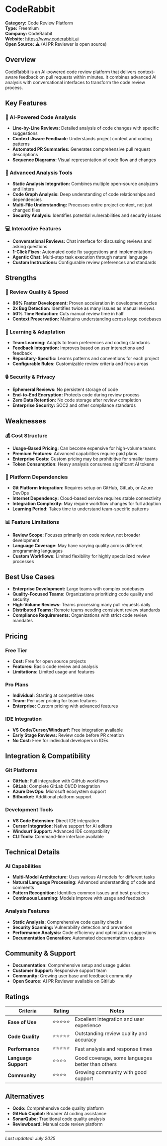 # CodeRabbit

**Category:** Code Review Platform  
**Type:** Freemium  
**Company:** CodeRabbit  
**Website:** https://www.coderabbit.ai  
**Open Source:** ⚠️ (AI PR Reviewer is open source)  

## Overview

CodeRabbit is an AI-powered code review platform that delivers context-aware feedback on pull requests within minutes. It combines advanced AI analysis with conversational interfaces to transform the code review process.

## Key Features

### 🤖 AI-Powered Code Analysis
- **Line-by-Line Reviews:** Detailed analysis of code changes with specific suggestions
- **Context-Aware Feedback:** Understands project context and coding patterns
- **Automated PR Summaries:** Generates comprehensive pull request descriptions
- **Sequence Diagrams:** Visual representation of code flow and changes

### 🔧 Advanced Analysis Tools
- **Static Analysis Integration:** Combines multiple open-source analyzers and linters
- **Code Graph Analysis:** Deep understanding of code relationships and dependencies
- **Multi-File Understanding:** Processes entire project context, not just changed files
- **Security Analysis:** Identifies potential vulnerabilities and security issues

### 💻 Interactive Features
- **Conversational Reviews:** Chat interface for discussing reviews and asking questions
- **1-Click Fixes:** Automated code fix suggestions and implementations
- **Agentic Chat:** Multi-step task execution through natural language
- **Custom Instructions:** Configurable review preferences and standards

## Strengths

### 🎯 Review Quality & Speed
- **86% Faster Development:** Proven acceleration in development cycles
- **2x Bug Detection:** Identifies twice as many issues as manual reviews
- **50% Time Reduction:** Cuts manual review time in half
- **Context Preservation:** Maintains understanding across large codebases

### 🧠 Learning & Adaptation
- **Team Learning:** Adapts to team preferences and coding standards
- **Feedback Integration:** Improves based on user interactions and feedback
- **Repository-Specific:** Learns patterns and conventions for each project
- **Configurable Rules:** Customizable review criteria and focus areas

### 🔒 Security & Privacy
- **Ephemeral Reviews:** No persistent storage of code
- **End-to-End Encryption:** Protects code during review process
- **Zero Data Retention:** No code storage after review completion
- **Enterprise Security:** SOC2 and other compliance standards

## Weaknesses

### 💰 Cost Structure
- **Usage-Based Pricing:** Can become expensive for high-volume teams
- **Premium Features:** Advanced capabilities require paid plans
- **Enterprise Costs:** Custom pricing may be prohibitive for smaller teams
- **Token Consumption:** Heavy analysis consumes significant AI tokens

### 🔧 Platform Dependencies
- **Git Platform Integration:** Requires setup on GitHub, GitLab, or Azure DevOps
- **Internet Dependency:** Cloud-based service requires stable connectivity
- **Integration Complexity:** May require workflow changes for full adoption
- **Learning Period:** Takes time to understand team-specific patterns

### 📊 Feature Limitations
- **Review Scope:** Focuses primarily on code review, not broader development
- **Language Coverage:** May have varying quality across different programming languages
- **Custom Workflows:** Limited flexibility for highly specialized review processes

## Best Use Cases

- **Enterprise Development:** Large teams with complex codebases
- **Quality-Focused Teams:** Organizations prioritizing code quality and security
- **High-Volume Reviews:** Teams processing many pull requests daily
- **Distributed Teams:** Remote teams needing consistent review standards
- **Compliance Requirements:** Organizations with strict code review mandates

## Pricing

### Free Tier
- **Cost:** Free for open source projects
- **Features:** Basic code review and analysis
- **Limitations:** Limited usage and features

### Pro Plans
- **Individual:** Starting at competitive rates
- **Team:** Per-user pricing for team features
- **Enterprise:** Custom pricing with advanced features

### IDE Integration
- **VS Code/Cursor/Windsurf:** Free integration available
- **Early Stage Reviews:** Review code before PR creation
- **No Cost:** Free for individual developers in IDEs

## Integration & Compatibility

### Git Platforms
- **GitHub:** Full integration with GitHub workflows
- **GitLab:** Complete GitLab CI/CD integration
- **Azure DevOps:** Microsoft ecosystem support
- **Bitbucket:** Additional platform support

### Development Tools
- **VS Code Extension:** Direct IDE integration
- **Cursor Integration:** Native support for AI editors
- **Windsurf Support:** Advanced IDE compatibility
- **CLI Tools:** Command-line interface available

## Technical Details

### AI Capabilities
- **Multi-Model Architecture:** Uses various AI models for different tasks
- **Natural Language Processing:** Advanced understanding of code and comments
- **Pattern Recognition:** Identifies common issues and best practices
- **Continuous Learning:** Models improve with usage and feedback

### Analysis Features
- **Static Analysis:** Comprehensive code quality checks
- **Security Scanning:** Vulnerability detection and prevention
- **Performance Analysis:** Code efficiency and optimization suggestions
- **Documentation Generation:** Automated documentation updates

## Community & Support

- **Documentation:** Comprehensive setup and usage guides
- **Customer Support:** Responsive support team
- **Community:** Growing user base and feedback community
- **Open Source:** AI PR Reviewer available on GitHub

## Ratings

| Criteria | Rating | Notes |
|----------|---------|-------|
| **Ease of Use** | ⭐⭐⭐⭐⭐ | Excellent integration and user experience |
| **Code Quality** | ⭐⭐⭐⭐⭐ | Outstanding review quality and accuracy |
| **Performance** | ⭐⭐⭐⭐⭐ | Fast analysis and response times |
| **Language Support** | ⭐⭐⭐⭐ | Good coverage, some languages better than others |
| **Community** | ⭐⭐⭐⭐ | Growing community with good support |

## Alternatives

- **Qodo:** Comprehensive code quality platform
- **GitHub Copilot:** Broader AI coding assistance
- **SonarQube:** Traditional code quality analysis
- **Reviewboard:** Manual code review platform

---

*Last updated: July 2025*